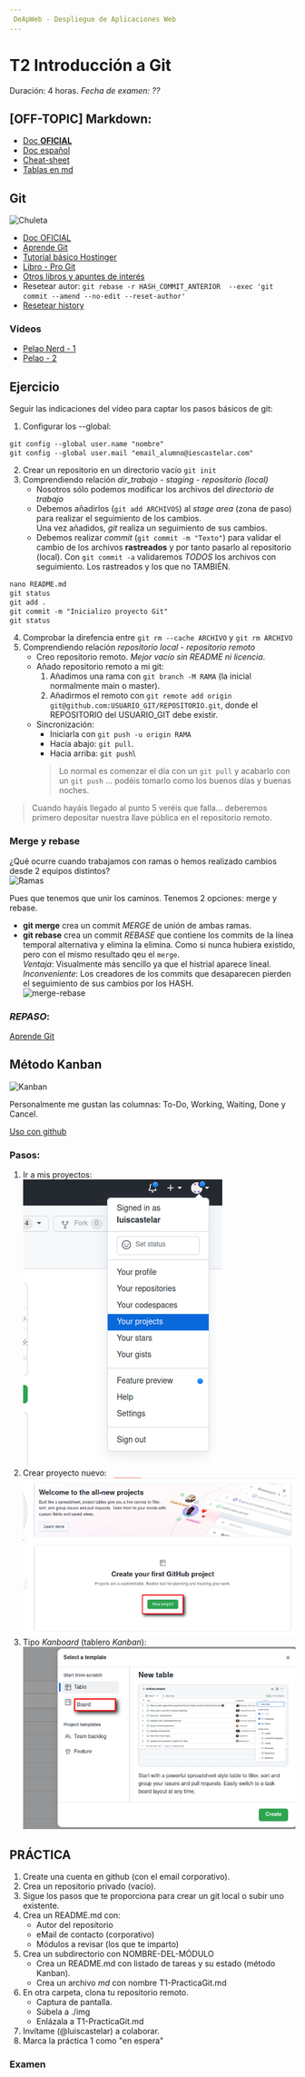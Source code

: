 ```yaml
---
 DeApWeb - Despliegue de Aplicaciones Web
---
```


# T2 Introducción a Git

Duración: 4 horas.
*Fecha de examen: ??*

## [OFF-TOPIC] Markdown:
+ [Doc **OFICIAL**](https://www.markdownguide.org/basic-syntax)
+ [Doc español](https://markdown.es/sintaxis-markdown/)
+ [Cheat-sheet](https://www.markdownguide.org/cheat-sheet)
+ [Tablas en md](https://www.tablesgenerator.com/markdown_tables)

## Git
![Chuleta](https://i123.duckdns.org/daw/git/cheat_sheet_git.png)

+ [Doc OFICIAL](https://git-scm.com/docs)
+ [Aprende Git](https://www.atlassian.com/es/git/tutorials/learn-git-with-bitbucket-cloud)
+ [Tutorial básico Hostinger](https://www.hostinger.es/tutoriales/comandos-de-git)
+ [Libro - Pro Git](https://git-scm.com/book/en/v2)
+ [Otros libros y apuntes de interés](https://i123.duckdns.org)
+ Resetear autor: `git rebase -r HASH_COMMIT_ANTERIOR  --exec 'git commit --amend --no-edit --reset-author'`
+ [Resetear history](https://whitep4nth3r.com/blog/rewrite-git-history/)

### Vídeos
+ [Pelao Nerd - 1](https://youtu.be/kEPF-MWGq1w)
+ [Pelao - 2](https://youtu.be/7-JHoPyJy-Q)

## Ejercicio
Seguir las indicaciones del vídeo para captar los pasos básicos de git:
1. Configurar los --global:
```
git config --global user.name "nombre"
git config --global user.mail "email_alumno@iescastelar.com"
```
2. Crear un repositorio en un directorio vacío `git init`
3. Comprendiendo relación *dir_trabajo - staging - repositorio (local)*
   - Nosotros sólo podemos modificar los archivos del *directorio de trabajo*
   - Debemos añadirlos (`git add ARCHIVOS`) al *stage area* (zona de paso) para realizar el seguimiento de los cambios. \
     Una vez añadidos, *git* realiza un seguimiento de sus cambios.
   - Debemos realizar *commit* (`git commit -m "Texto"`) para validar el cambio de los archivos **rastreados** y por tanto pasarlo al repositorio (local). Con `git commit -a` validaremos *TODOS* los archivos con seguimiento. Los rastreados y los que no TAMBIÉN.
```
nano README.md
git status
git add .
git commit -m "Inicializo proyecto Git"
git status
```
4. Comprobar la direfencia entre `git rm --cache ARCHIVO` y `git rm ARCHIVO`
5. Comprendiendo relación *repositorio local - repositorio remoto*
   - Creo repositorio remoto. *Mejor vacío sin README ni licencia*.
   - Añado repositorio remoto a mi git:
     1. Añadimos una rama con `git branch -M RAMA` (la inicial normalmente main o master).
     2. Añadirmos el remoto con `git remote add origin git@github.com:USUARIO_GIT/REPOSITORIO.git`, donde el REPOSITORIO del USUARIO_GIT debe existir.
   - Sincronización:
     + Iniciarla con `git push -u origin RAMA`
     + Hacia abajo: `git pull`.
     + Hacia arriba: `git push`\
     > Lo normal es comenzar el día con un `git pull` y acabarlo con un `git push` ... podéis tomarlo como los buenos días y buenas noches.

> Cuando hayáis llegado al punto 5 veréis que falla... deberemos primero depositar nuestra llave pública en el repositorio remoto.

### Merge y rebase
¿Qué ocurre cuando trabajamos con ramas o hemos realizado cambios desde 2 equipos distintos? \
![Ramas](https://miro.medium.com/max/720/1*wRBcfPnjdm8vY40j9iIl7g.png)

Pues que tenemos que unir los caminos. Tenemos 2 opciones: merge y rebase.
+ **git merge** crea un commit *MERGE* de unión de ambas ramas.
+ **git rebase** crea un commit *REBASE* que contiene los commits de la línea temporal alternativa y elimina la elimina. Como si nunca hubiera existido, pero con el mismo resultado qeu el `merge`. \
  *Ventaja*: Visualmente más sencillo ya que el histrial aparece lineal. \
  *Inconveniente*: Los creadores de los commits que desaparecen pierden el seguimiento de sus cambios por los HASH. \
![merge-rebase](https://miro.medium.com/max/720/1*UDKJF0BHO_USMuovMgdylQ.png)

### *REPASO*:
[Aprende Git](https://www.atlassian.com/es/git/tutorials/learn-git-with-bitbucket-cloud)

## Método Kanban
![Kanban](https://aktiasolutions.com/wp-content/uploads/2019/08/Kanban-Method-Kanban-Methodology-Basic-Featured-Image-AKTIA-Solutions.png)

Personalmente me gustan las columnas: To-Do, Working, Waiting, Done y Cancel.

[Uso con github](https://docs.github.com/es/issues/planning-and-tracking-with-projects/creating-projects/creating-a-project)

### Pasos:
1. Ir a mis proyectos: \
![Mis proyectos](./img/paso-01.png)
2. Crear proyecto nuevo: \
![Nuevo](./img/paso-02.png)
3. Tipo *Kanboard* (tablero *Kanban*): \
![Kanban](./img/paso-03.png)

## PRÁCTICA
1. Create una cuenta en github (con el email corporativo).
2. Crea un repositorio privado (vacío).
3. Sigue los pasos que te proporciona para crear un git local o subir uno existente.
4. Crea un README.md con:
   + Autor del repositorio
   + eMail de contacto (corporativo)
   + Módulos a revisar (los que te imparto)
5. Crea un subdirectorio con NOMBRE-DEL-MÓDULO
   + Crea un README.md con listado de tareas y su estado (método Kanban).
   + Crea un archivo *md* con nombre T1-PracticaGit.md
6. En otra carpeta, clona tu repositorio remoto.
   + Captura de pantalla.
   + Súbela a ./img
   + Enlázala a T1-PracticaGit.md
7. Invítame (@luiscastelar) a colaborar.
8. Marca la práctica 1 como "en espera"

### Examen
